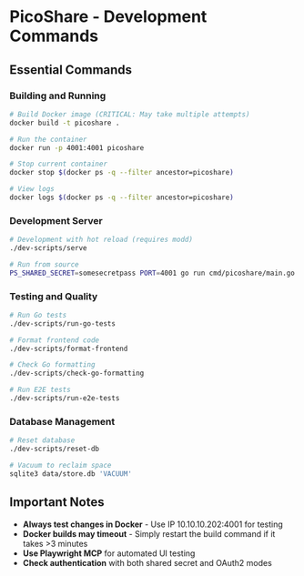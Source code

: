 # PicoShare - Development Commands

## Essential Commands

### Building and Running
```bash
# Build Docker image (CRITICAL: May take multiple attempts)
docker build -t picoshare .

# Run the container
docker run -p 4001:4001 picoshare

# Stop current container
docker stop $(docker ps -q --filter ancestor=picoshare)

# View logs
docker logs $(docker ps -q --filter ancestor=picoshare)
```

### Development Server
```bash
# Development with hot reload (requires modd)
./dev-scripts/serve

# Run from source
PS_SHARED_SECRET=somesecretpass PORT=4001 go run cmd/picoshare/main.go
```

### Testing and Quality
```bash
# Run Go tests
./dev-scripts/run-go-tests

# Format frontend code
./dev-scripts/format-frontend

# Check Go formatting
./dev-scripts/check-go-formatting

# Run E2E tests
./dev-scripts/run-e2e-tests
```

### Database Management
```bash
# Reset database
./dev-scripts/reset-db

# Vacuum to reclaim space
sqlite3 data/store.db 'VACUUM'
```

## Important Notes
- **Always test changes in Docker** - Use IP 10.10.10.202:4001 for testing
- **Docker builds may timeout** - Simply restart the build command if it takes >3 minutes
- **Use Playwright MCP** for automated UI testing
- **Check authentication** with both shared secret and OAuth2 modes